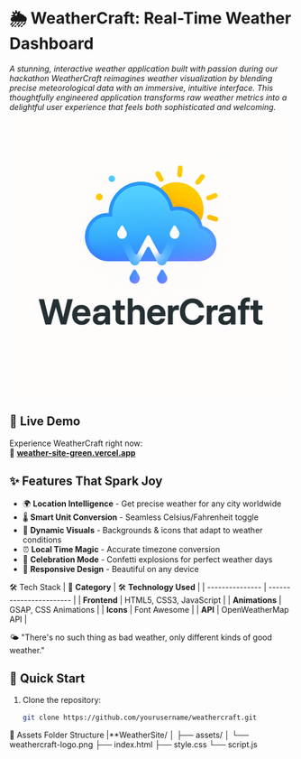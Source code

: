 # 🌦️ WeatherCraft: Real-Time Weather Dashboard 

*A stunning, interactive weather application built with passion during our hackathon WeatherCraft reimagines weather visualization by blending precise meteorological data with an immersive, intuitive interface. This thoughtfully engineered application transforms raw weather metrics into a delightful user experience that feels both sophisticated and welcoming.*  
![WeatherCraft Logo](./assets/weatherLogo.png)

## 🌟 Live Demo
Experience WeatherCraft right now:  
🔗 **[weather-site-green.vercel.app](weather-site-green.vercel.app)**


## ✨ Features That Spark Joy

- 🌍 **Location Intelligence** - Get precise weather for any city worldwide
- 🌡️ **Smart Unit Conversion** - Seamless Celsius/Fahrenheit toggle
- 🎨 **Dynamic Visuals** - Backgrounds & icons that adapt to weather conditions
- ⏰ **Local Time Magic** - Accurate timezone conversion
- 🎉 **Celebration Mode** - Confetti explosions for perfect weather days
- 📱 **Responsive Design** - Beautiful on any device


🛠️ Tech Stack
| 🔖 **Category** | 🛠️ **Technology Used** |
| --------------- | ----------------------- |
| **Frontend**    | HTML5, CSS3, JavaScript |
| **Animations**  | GSAP, CSS Animations    |
| **Icons**       | Font Awesome            |
| **API**         | OpenWeatherMap API      |


🌤️ "There's no such thing as bad weather, only different kinds of good weather."

## 🚀 Quick Start
1. Clone the repository:
   ```bash
   git clone https://github.com/yourusername/weathercraft.git

📁 Assets Folder Structure
|**WeatherSite/
│
├── assets/
│   └── weathercraft-logo.png
├── index.html
├── style.css
└── script.js

